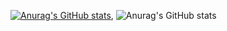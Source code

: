 [![Anurag's GitHub stats](https://github-readme-stats.vercel.app/api?username=CFokstuen&theme=radical)](https://github.com/anuraghazra/github-readme-stats), ![Anurag's GitHub stats](https://github-readme-stats.vercel.app/api?username=CFokstuen&show_icons=true)
